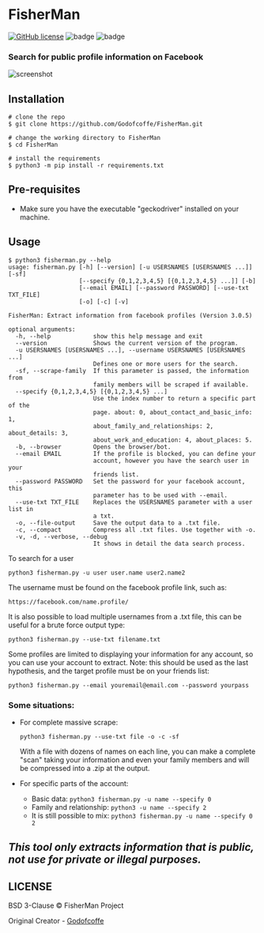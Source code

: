 # FisherMan
[![GitHub license](https://img.shields.io/github/license/Godofcoffe/FisherMan)](https://github.com/Godofcoffe/FisherMan/blob/main/LICENSE)
![badge](https://img.shields.io/badge/version-3.0.5-blue)
![badge](https://img.shields.io/badge/python-%3E%3D3.8-orange)

### Search for public profile information on Facebook

![screenshot](template.png)

## Installation
```
# clone the repo
$ git clone https://github.com/Godofcoffe/FisherMan.git

# change the working directory to FisherMan
$ cd FisherMan

# install the requirements
$ python3 -m pip install -r requirements.txt
```
## Pre-requisites
* Make sure you have the executable "geckodriver" installed on your machine.

## Usage
```
$ python3 fisherman.py --help
usage: fisherman.py [-h] [--version] [-u USERSNAMES [USERSNAMES ...]] [-sf]
                    [--specify {0,1,2,3,4,5} [{0,1,2,3,4,5} ...]] [-b]
                    [--email EMAIL] [--password PASSWORD] [--use-txt TXT_FILE]
                    [-o] [-c] [-v]

FisherMan: Extract information from facebook profiles (Version 3.0.5)

optional arguments:
  -h, --help            show this help message and exit
  --version             Shows the current version of the program.
  -u USERSNAMES [USERSNAMES ...], --username USERSNAMES [USERSNAMES ...]
                        Defines one or more users for the search.
  -sf, --scrape-family  If this parameter is passed, the information from
                        family members will be scraped if available.
  --specify {0,1,2,3,4,5} [{0,1,2,3,4,5} ...]
                        Use the index number to return a specific part of the
                        page. about: 0, about_contact_and_basic_info: 1,
                        about_family_and_relationships: 2, about_details: 3,
                        about_work_and_education: 4, about_places: 5.
  -b, --browser         Opens the browser/bot.
  --email EMAIL         If the profile is blocked, you can define your
                        account, however you have the search user in your
                        friends list.
  --password PASSWORD   Set the password for your facebook account, this
                        parameter has to be used with --email.
  --use-txt TXT_FILE    Replaces the USERSNAMES parameter with a user list in
                        a txt.
  -o, --file-output     Save the output data to a .txt file.
  -c, --compact         Compress all .txt files. Use together with -o.
  -v, -d, --verbose, --debug
                        It shows in detail the data search process.
```
To search for a user
```
python3 fisherman.py -u user user.name user2.name2
```

The username must be found on the facebook profile link, such as:
```
https://facebook.com/name.profile/
```

It is also possible to load multiple usernames from a .txt file, this can be useful for a brute force output type:
```
python3 fisherman.py --use-txt filename.txt
```

Some profiles are limited to displaying your information for any account, so you can use your account to extract.
Note: this should be used as the last hypothesis, and the target profile must be on your friends list:
```
python3 fisherman.py --email youremail@email.com --password yourpass
```

### Some situations:
* For complete massive scrape:
  ```
  python3 fisherman.py --use-txt file -o -c -sf
  ```
  With a file with dozens of names on each line, you can make a complete "scan" taking your information and even your family members and will be compressed into a .zip at the output.

* For specific parts of the account:
  *  Basic data: `python3 fisherman.py -u name --specify 0`
  * Family and relationship: `python3 -u name --specify 2`
  * It is still possible to mix: `python3 fisherman.py -u name --specify 0 2`

## *This tool only extracts information that is public, not use for private or illegal purposes.*

## LICENSE
BSD 3-Clause © FisherMan Project

Original Creator - [Godofcoffe](https://github.com/Godofcoffe)
